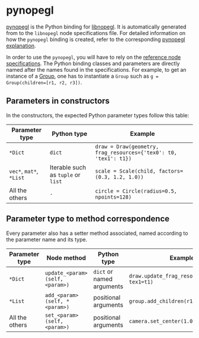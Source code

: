 # pynopegl

[pynopegl][pynopegl] is the Python binding for [libnopegl][libnopegl]. It is
automatically generated from to the `libnopegl` node specifications file. For
detailed information on how the `pynopegl` binding is created, refer to the
corresponding [pynopegl explanation][expl-pynopegl].

In order to use the `pynopegl`, you will have to rely on the [reference node
specifications][ref-libnopegl]. The Python binding classes and parameters are
directly named after the names found in the specifications. For example, to get
an instance of a [Group][ref-libnopegl-group], one has to instantiate a `Group`
such as `g = Group(children=[r1, r2, r3])`.

## Parameters in constructors

In the constructors, the expected Python parameter types follow this table:

Parameter type          | Python type                         | Example
----------------------- | ----------------------------------- | ------------
`*Dict`                 | `dict`                              | `draw = Draw(geometry, frag_resources={'tex0': t0, 'tex1': t1})`
`vec*`, `mat*`, `*List` | Iterable such as `tuple` or `list`  | `scale = Scale(child, factors=(0.3, 1.2, 1.0))`
All the others          | `-`                                 | `circle = Circle(radius=0.5, npoints=128)`

## Parameter type to method correspondence

Every parameter also has a setter method associated, named according to the
parameter name and its type.

Parameter type | Node method                      | Python <param> type        | Example
-------------- | -------------------------------- | -------------------------- | --------
`*Dict`        | `update_<param>(self, <param>)`  | `dict` or named arguments  | `draw.update_frag_resources(tex0=t0, tex1=t1)`
`*List`        | `add_<param>(self, *<param>)`    | positional arguments       | `group.add_children(r1, r2, r3)`
All the others | `set_<param>(self, <param>)`     | positional arguments       | `camera.set_center(1.0, -1.0, 0.5)`

[pynopegl]: source:pynopegl
[libnopegl]: source:libnopegl
[expl-pynopegl]: /dev/expl/pynopegl.md
[ref-libnopegl]: /usr/ref/libnopegl.md
[ref-libnopegl-group]: /usr/ref/libnopegl.md#group
